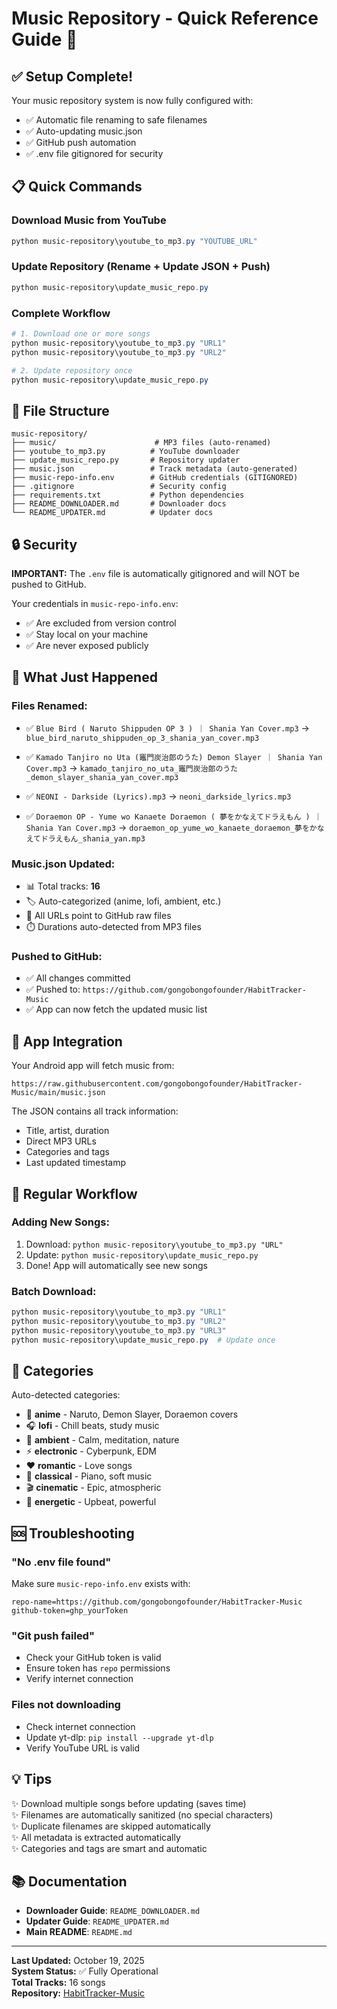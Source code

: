 # Music Repository - Quick Reference Guide 🎵

## ✅ Setup Complete!

Your music repository system is now fully configured with:
- ✅ Automatic file renaming to safe filenames
- ✅ Auto-updating music.json
- ✅ GitHub push automation
- ✅ .env file gitignored for security

## 📋 Quick Commands

### Download Music from YouTube
```powershell
python music-repository\youtube_to_mp3.py "YOUTUBE_URL"
```

### Update Repository (Rename + Update JSON + Push)
```powershell
python music-repository\update_music_repo.py
```

### Complete Workflow
```powershell
# 1. Download one or more songs
python music-repository\youtube_to_mp3.py "URL1"
python music-repository\youtube_to_mp3.py "URL2"

# 2. Update repository once
python music-repository\update_music_repo.py
```

## 📂 File Structure
```
music-repository/
├── music/                      # MP3 files (auto-renamed)
├── youtube_to_mp3.py          # YouTube downloader
├── update_music_repo.py       # Repository updater
├── music.json                 # Track metadata (auto-generated)
├── music-repo-info.env        # GitHub credentials (GITIGNORED)
├── .gitignore                 # Security config
├── requirements.txt           # Python dependencies
├── README_DOWNLOADER.md       # Downloader docs
└── README_UPDATER.md          # Updater docs
```

## 🔒 Security

**IMPORTANT:** The `.env` file is automatically gitignored and will NOT be pushed to GitHub.

Your credentials in `music-repo-info.env`:
- ✅ Are excluded from version control
- ✅ Stay local on your machine
- ✅ Are never exposed publicly

## 🎯 What Just Happened

### Files Renamed:
- ✅ `Blue Bird ( Naruto Shippuden OP 3 ) ｜ Shania Yan Cover.mp3`
  → `blue_bird_naruto_shippuden_op_3_shania_yan_cover.mp3`

- ✅ `Kamado Tanjiro no Uta (竈門炭治郎のうた) Demon Slayer ｜ Shania Yan Cover.mp3`
  → `kamado_tanjiro_no_uta_竈門炭治郎のうた_demon_slayer_shania_yan_cover.mp3`

- ✅ `NEONI - Darkside (Lyrics).mp3`
  → `neoni_darkside_lyrics.mp3`

- ✅ `Doraemon OP - Yume wo Kanaete Doraemon ( 夢をかなえてドラえもん ) ｜ Shania Yan Cover.mp3`
  → `doraemon_op_yume_wo_kanaete_doraemon_夢をかなえてドラえもん_shania_yan.mp3`

### Music.json Updated:
- 📊 Total tracks: **16**
- 🏷️ Auto-categorized (anime, lofi, ambient, etc.)
- 🔗 All URLs point to GitHub raw files
- ⏱️ Durations auto-detected from MP3 files

### Pushed to GitHub:
- ✅ All changes committed
- ✅ Pushed to: `https://github.com/gongobongofounder/HabitTracker-Music`
- ✅ App can now fetch the updated music list

## 📱 App Integration

Your Android app will fetch music from:
```
https://raw.githubusercontent.com/gongobongofounder/HabitTracker-Music/main/music.json
```

The JSON contains all track information:
- Title, artist, duration
- Direct MP3 URLs
- Categories and tags
- Last updated timestamp

## 🔄 Regular Workflow

### Adding New Songs:
1. Download: `python music-repository\youtube_to_mp3.py "URL"`
2. Update: `python music-repository\update_music_repo.py`
3. Done! App will automatically see new songs

### Batch Download:
```powershell
python music-repository\youtube_to_mp3.py "URL1"
python music-repository\youtube_to_mp3.py "URL2"
python music-repository\youtube_to_mp3.py "URL3"
python music-repository\update_music_repo.py  # Update once
```

## 🎨 Categories

Auto-detected categories:
- 🎌 **anime** - Naruto, Demon Slayer, Doraemon covers
- 🎧 **lofi** - Chill beats, study music
- 🌊 **ambient** - Calm, meditation, nature
- ⚡ **electronic** - Cyberpunk, EDM
- ❤️ **romantic** - Love songs
- 🎹 **classical** - Piano, soft music
- 🎬 **cinematic** - Epic, atmospheric
- 💪 **energetic** - Upbeat, powerful

## 🆘 Troubleshooting

### "No .env file found"
Make sure `music-repo-info.env` exists with:
```
repo-name=https://github.com/gongobongofounder/HabitTracker-Music
github-token=ghp_yourToken
```

### "Git push failed"
- Check your GitHub token is valid
- Ensure token has `repo` permissions
- Verify internet connection

### Files not downloading
- Check internet connection
- Update yt-dlp: `pip install --upgrade yt-dlp`
- Verify YouTube URL is valid

## 💡 Tips

✨ Download multiple songs before updating (saves time)  
✨ Filenames are automatically sanitized (no special characters)  
✨ Duplicate filenames are skipped automatically  
✨ All metadata is extracted automatically  
✨ Categories and tags are smart and automatic  

## 📚 Documentation

- **Downloader Guide**: `README_DOWNLOADER.md`
- **Updater Guide**: `README_UPDATER.md`
- **Main README**: `README.md`

---

**Last Updated:** October 19, 2025  
**System Status:** ✅ Fully Operational  
**Total Tracks:** 16 songs  
**Repository:** [HabitTracker-Music](https://github.com/gongobongofounder/HabitTracker-Music)
